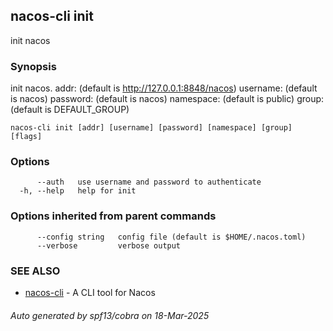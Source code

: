 ## nacos-cli init

init nacos

### Synopsis

init nacos.
addr: (default is http://127.0.0.1:8848/nacos)
username: (default is nacos)
password: (default is nacos)
namespace: (default is public)
group: (default is DEFAULT_GROUP)

```
nacos-cli init [addr] [username] [password] [namespace] [group] [flags]
```

### Options

```
      --auth   use username and password to authenticate
  -h, --help   help for init
```

### Options inherited from parent commands

```
      --config string   config file (default is $HOME/.nacos.toml)
      --verbose         verbose output
```

### SEE ALSO

* [nacos-cli](nacos-cli.md)	 - A CLI tool for Nacos

###### Auto generated by spf13/cobra on 18-Mar-2025
